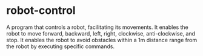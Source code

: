 # robot-control
A program that controls a robot, facilitating its movements. It enables the robot to move forward, backward, left, right, clockwise, anti-clockwise, and stop.
It enables the robot to avoid obstacles within a 1m distance range from the robot by executing specific commands. 
